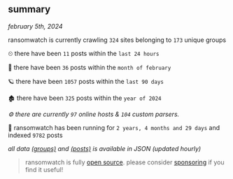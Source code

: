 
## summary
_february 5th, 2024_

ransomwatch is currently crawling `324` sites belonging to `173` unique groups

⏲ there have been `11` posts within the `last 24 hours`

🦈 there have been `36` posts within the `month of february`

🪐 there have been `1057` posts within the `last 90 days`

🏚 there have been `325` posts within the `year of 2024`

_⚙️ there are currently `97` online hosts & `104` custom parsers._

🦕 ransomwatch has been running for `2 years, 4 months and 29 days` and indexed `9782` posts

_all data  [(groups)](http://ransomwhat.telemetry.ltd/groups) and [(posts)](http://ransomwhat.telemetry.ltd/posts) is available in JSON (updated hourly)_

> ransomwatch is fully [open source](https://github.com/joshhighet/ransomwatch#ransomwatch--). please consider [sponsoring](https://github.com/sponsors/joshhighet) if you find it useful!
